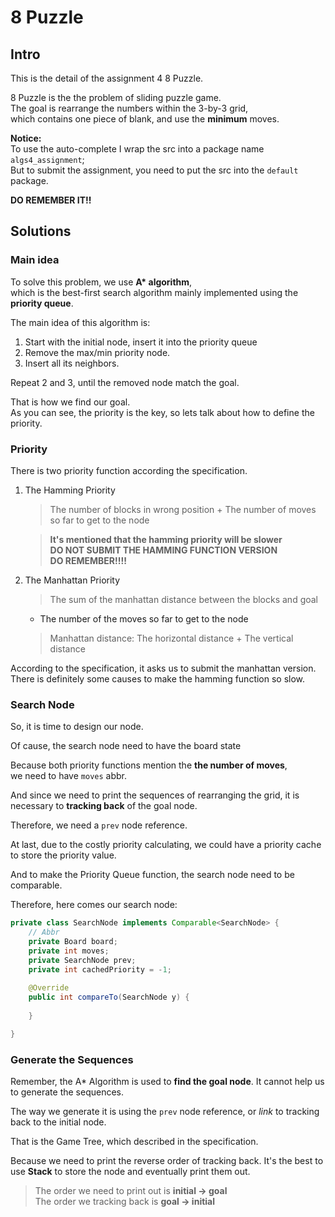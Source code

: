# 8 Puzzle

## Intro
This is the detail of the assignment 4 8 Puzzle.

8 Puzzle is the the problem of  sliding puzzle game.  
The goal is rearrange the numbers within the 3-by-3 grid,  
which contains one piece of blank, and use the **minimum** moves.

**Notice:**  
To use the auto-complete I wrap the src into a package name `algs4_assignment`;  
But to submit the assignment, you need to put the src into the `default` package.

**DO REMEMBER IT!!**

## Solutions

### Main idea

To solve this problem, we use **A\* algorithm**,  
which is the best-first search algorithm mainly implemented using the **priority queue**.

The main idea of this algorithm is:

1. Start with the initial node, insert it into the priority queue
2. Remove the max/min priority node.
3. Insert all its neighbors.

Repeat 2 and 3, until the removed node match the goal.

That is how we find our goal.  
As you can see, the priority is the key, so lets talk about how to define the priority.

### Priority

There is two priority function according the specification.

1. The Hamming Priority

    > The number of blocks in wrong position + The number of moves so far to get to the node
    
    > **It's mentioned that the hamming priority will be slower**  
    **DO NOT SUBMIT THE HAMMING FUNCTION VERSION**  
    **DO REMEMBER!!!!**

2. The Manhattan Priority

    > The sum of the manhattan distance between the blocks and goal  
    + The number of the moves so far to get to the node
    
    > Manhattan distance: The horizontal distance + The vertical distance
    
    
According to the specification, it asks us to submit the manhattan version.  
There is definitely some causes to make the hamming function so slow.

### Search Node

So, it is time to design our node.

Of cause, the search node need to have the board state

Because both priority functions mention the **the number of moves**,  
we need to have `moves` abbr.

And since we need to print the sequences of rearranging the grid, it is necessary to 
**tracking back** of the goal node.

Therefore, we need a `prev` node reference.

At last, due to the costly priority calculating, we could have a priority cache to store the priority value.

And to make the Priority Queue function, the search node need to be comparable.

Therefore, here comes our search node:

```java
private class SearchNode implements Comparable<SearchNode> {
    // Abbr
    private Board board;
    private int moves;
    private SearchNode prev;
    private int cachedPriority = -1;
    
    @Override
    public int compareTo(SearchNode y) {
    
    }

}
```

### Generate the Sequences

Remember, the A\* Algorithm is used to **find the goal node**. It cannot help us to generate the sequences.

The way we generate it is using the `prev` node reference, or *link* to tracking back to the initial node.

That is the Game Tree, which described in the specification.

Because we need to print the reverse order of tracking back. It's the best to use **Stack** to store the node and
eventually print them out.

> The order we need to print out is **initial -> goal**  
The order we tracking back is **goal -> initial**

